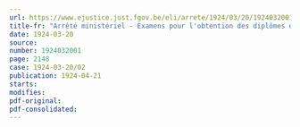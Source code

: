 ```yaml
---
url: https://www.ejustice.just.fgov.be/eli/arrete/1924/03/20/1924032001/justel
title-fr: "Arrêté ministériel - Examens pour l'obtention des diplômes d'aptitude au professorat dans les écoles normales primaires - Droits d'inscription - Mode de perception"
date: 1924-03-20
source:
number: 1924032001
page: 2148
case: 1924-03-20/02
publication: 1924-04-21
starts:
modifies:
pdf-original:
pdf-consolidated:
---
```


